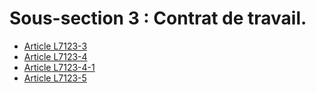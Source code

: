 # Sous-section 3 : Contrat de travail.

* [Article L7123-3](./LEGIARTI000006904597.md)
* [Article L7123-4](./LEGIARTI000006904599.md)
* [Article L7123-4-1](./LEGIARTI000023753929.md)
* [Article L7123-5](./LEGIARTI000006904601.md)
